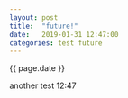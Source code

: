 ```yaml
---
layout: post
title:  "future!"
date:   2019-01-31 12:47:00
categories: test future
---
```


{{ page.date }}

another test 12:47
